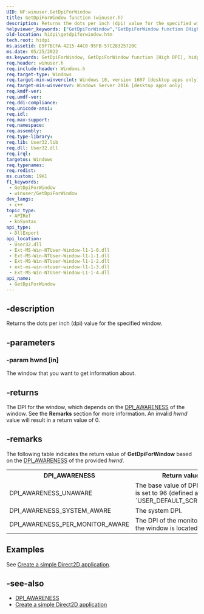 ```yaml
---
UID: NF:winuser.GetDpiForWindow
title: GetDpiForWindow function (winuser.h)
description: Returns the dots per inch (dpi) value for the specified window.
helpviewer_keywords: ["GetDpiForWindow","GetDpiForWindow function [High DPI]","hidpi.getdpiforwindow","winuser/GetDpiForWindow"]
old-location: hidpi\getdpiforwindow.htm
tech.root: hidpi
ms.assetid: E9F7BCFA-4215-44C0-95FB-57C28325720C
ms.date: 05/25/2022
ms.keywords: GetDpiForWindow, GetDpiForWindow function [High DPI], hidpi.getdpiforwindow, winuser/GetDpiForWindow
req.header: winuser.h
req.include-header: Windows.h
req.target-type: Windows
req.target-min-winverclnt: Windows 10, version 1607 [desktop apps only]
req.target-min-winversvr: Windows Server 2016 [desktop apps only]
req.kmdf-ver: 
req.umdf-ver: 
req.ddi-compliance: 
req.unicode-ansi: 
req.idl: 
req.max-support: 
req.namespace: 
req.assembly: 
req.type-library: 
req.lib: User32.lib
req.dll: User32.dll
req.irql: 
targetos: Windows
req.typenames: 
req.redist: 
ms.custom: 19H1
f1_keywords:
 - GetDpiForWindow
 - winuser/GetDpiForWindow
dev_langs:
 - c++
topic_type:
 - APIRef
 - kbSyntax
api_type:
 - DllExport
api_location:
 - User32.dll
 - Ext-MS-Win-NTUser-Window-l1-1-0.dll
 - Ext-MS-Win-NTUser-Window-l1-1-1.dll
 - Ext-MS-Win-NTUser-Window-l1-1-2.dll
 - ext-ms-win-ntuser-window-l1-1-3.dll
 - Ext-MS-Win-NTUser-Window-L1-1-4.dll
api_name:
 - GetDpiForWindow
---
```


## -description

Returns the dots per inch (dpi) value for the specified window.

## -parameters

### -param hwnd [in]

The window that you want to get information about.

## -returns

The DPI for the window, which depends on the [DPI_AWARENESS](/windows/win32/api/windef/ne-windef-dpi_awareness) of the window. See the **Remarks** section for more information. An invalid *hwnd* value will result in a return value of 0.

## -remarks

The following table indicates the return value of <b>GetDpiForWindow</b> based on the [DPI_AWARENESS](/windows/win32/api/windef/ne-windef-dpi_awareness) of the provided *hwnd*.

<table>
<tr>
<th>DPI_AWARENESS</th>
<th>Return value</th>
</tr>
<tr>
<td>DPI_AWARENESS_UNAWARE</td>
<td>The base value of DPI is which is set to 96 (defined as `USER_DEFAULT_SCREEN_DPI`)</td>
</tr>
<tr>
<td>DPI_AWARENESS_SYSTEM_AWARE</td>
<td>The system DPI.</td>
</tr>
<tr>
<td>DPI_AWARENESS_PER_MONITOR_AWARE</td>
<td>The DPI of the monitor where the window is located.</td>
</tr>
</table>

## Examples

See [Create a simple Direct2D application](/windows/win32/Direct2D/direct2d-quickstart).

## -see-also

* [DPI_AWARENESS](/windows/win32/api/windef/ne-windef-dpi_awareness)
* [Create a simple Direct2D application](/windows/win32/Direct2D/direct2d-quickstart)
